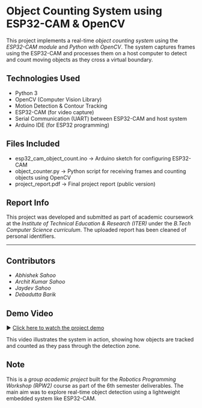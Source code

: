 #  Object Counting System using ESP32-CAM & OpenCV

This project implements a real-time *object counting system* using the *ESP32-CAM module* and *Python with OpenCV*. The system captures frames using the ESP32-CAM and processes them on a host computer to detect and count moving objects as they cross a virtual boundary.



##  Technologies Used

-  Python 3  
- OpenCV (Computer Vision Library)  
- Motion Detection & Contour Tracking  
-  ESP32-CAM (for video capture)  
-  Serial Communication (UART) between ESP32-CAM and host system  
-  Arduino IDE (for ESP32 programming)



##  Files Included

- esp32_cam_object_count.ino → Arduino sketch for configuring ESP32-CAM  
- object_counter.py → Python script for receiving frames and counting objects using OpenCV  
- project_report.pdf → Final project report (public version)



##  Report Info

This project was developed and submitted as part of academic coursework at the *Institute of Technical Education & Research (ITER)* under the *B.Tech Computer Science curriculum*. The uploaded report has been cleaned of personal identifiers.

---

##  Contributors

- *Abhishek Sahoo*  
- *Archit Kumar Sahoo*  
- *Jaydev Sahoo*  
- *Debadutta Barik*



##  Demo Video

▶ [Click here to watch the project demo](https://drive.google.com/file/d/1f-V-KKvenbdyJyW6qk0KZNHZDd-kAEA0/view?usp=sharing)

This video illustrates the system in action, showing how objects are tracked and counted as they pass through the detection zone.



##  Note

This is a *group academic project* built for the *Robotics Programming Workshop (RPW2)* course as part of the 6th semester deliverables. The main aim was to explore real-time object detection using a lightweight embedded system like ESP32-CAM.

